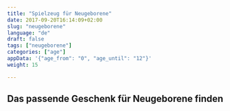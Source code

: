 ```yaml
---
title: "Spielzeug für Neugeborene"
date: 2017-09-20T16:14:09+02:00
slug: "neugeborene"
language: "de"
draft: false
tags: ["neugeborene"]
categories: ["age"]
appData: '{"age_from": "0", "age_until": "12"}'
weight: 15

---
```


<h2> Das passende Geschenk für Neugeborene finden </h2>
